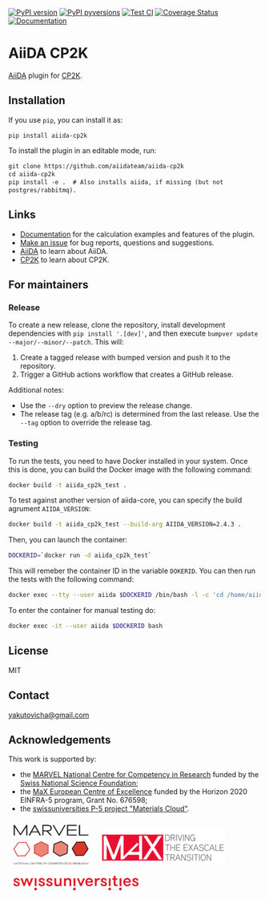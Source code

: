 [![PyPI version](https://badge.fury.io/py/aiida-cp2k.svg)](https://badge.fury.io/py/aiida-cp2k)
[![PyPI pyversions](https://img.shields.io/pypi/pyversions/aiida-cp2k.svg)](https://pypi.python.org/pypi/aiida-cp2k/)
[![Test CI](https://github.com/aiidateam/aiida-cp2k/actions/workflows/ci.yml/badge.svg)](https://github.com/aiidateam/aiida-cp2k/actions)
[![Coverage Status](https://coveralls.io/repos/github/aiidateam/aiida-cp2k/badge.svg?branch=main)](https://coveralls.io/github/aiidateam/aiida-cp2k?branch=main)
[![Documentation](https://readthedocs.org/projects/aiida-cp2k/badge/?version=latest)](https://aiida-cp2k.readthedocs.io/en/latest/?badge=latest)

# AiiDA CP2K

[AiiDA](http://www.aiida.net/) plugin for [CP2K](https://www.cp2k.org/).

## Installation

If you use `pip`, you can install it as:
```
pip install aiida-cp2k
```

To install the plugin in an editable mode, run:
```
git clone https://github.com/aiidateam/aiida-cp2k
cd aiida-cp2k
pip install -e .  # Also installs aiida, if missing (but not postgres/rabbitmq).
```

## Links

* [Documentation](https://aiida-cp2k.readthedocs.io/en/latest/) for the calculation examples and features of the plugin.
* [Make an issue](https://github.com/aiidateam/aiida-cp2k/issues/new) for bug reports, questions and suggestions.
* [AiiDA](http://www.aiida.net/) to learn about AiiDA.
* [CP2K](https://www.cp2k.org/) to learn about CP2K.

## For maintainers

### Release

To create a new release, clone the repository, install development dependencies with `pip install '.[dev]'`, and then execute `bumpver update --major/--minor/--patch`.
This will:

  1. Create a tagged release with bumped version and push it to the repository.
  2. Trigger a GitHub actions workflow that creates a GitHub release.

Additional notes:

  - Use the `--dry` option to preview the release change.
  - The release tag (e.g. a/b/rc) is determined from the last release.
    Use the `--tag` option to override the release tag.

### Testing

To run the tests, you need to have Docker installed in your system.
Once this is done, you can build the Docker image with the following command:

```bash
docker build -t aiida_cp2k_test .
```
To test against another version of aiida-core, you can specify the build agrument `AIIDA_VERSION`:
```bash
docker build -t aiida_cp2k_test --build-arg AIIDA_VERSION=2.4.3 .
```

Then, you can launch the container:

```bash
DOCKERID=`docker run -d aiida_cp2k_test`
```
This will remeber the container ID in the variable `DOKERID`.
You can then run the tests with the following command:

```bash
docker exec --tty --user aiida $DOCKERID /bin/bash -l -c 'cd /home/aiida/aiida-cp2k/ && pytest'
```

To enter the container for manual testing do:

```bash
docker exec -it --user aiida $DOCKERID bash
```


## License

MIT

## Contact

yakutovicha@gmail.com


## Acknowledgements

This work is supported by:
* the [MARVEL National Centre for Competency in Research](http://nccr-marvel.ch) funded by the [Swiss National Science Foundation](http://www.snf.ch/en);
* the [MaX European Centre of Excellence](http://www.max-centre.eu/) funded by the Horizon 2020 EINFRA-5 program, Grant No. 676598;
* the [swissuniversities P-5 project "Materials Cloud"](https://www.materialscloud.org/swissuniversities).

<img src="miscellaneous/logos/MARVEL.png" alt="MARVEL" style="padding:10px;" width="150"/>
<img src="miscellaneous/logos/MaX.png" alt="MaX" style="padding:10px;" width="250"/>
<img src="miscellaneous/logos/swissuniversities.png" alt="swissuniversities" style="padding:10px;" width="250"/>
